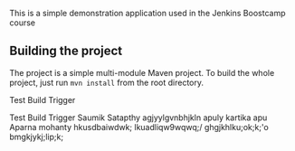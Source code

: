 This is a simple demonstration application used in the Jenkins Boostcamp course

## Building the project

The project is a simple multi-module Maven project. To build the whole project, just run `mvn install` from the root directory.

Test Build Trigger

Test Build Trigger
Saumik Satapthy
agjyylgvnbhjkln
apuly
kartika apu
Aparna mohanty
hkusdbaiwdwk;
lkuadliqw9wqwq;/
ghgjkhlku;ok;k;'o
bmgkjykj;lip;k;
